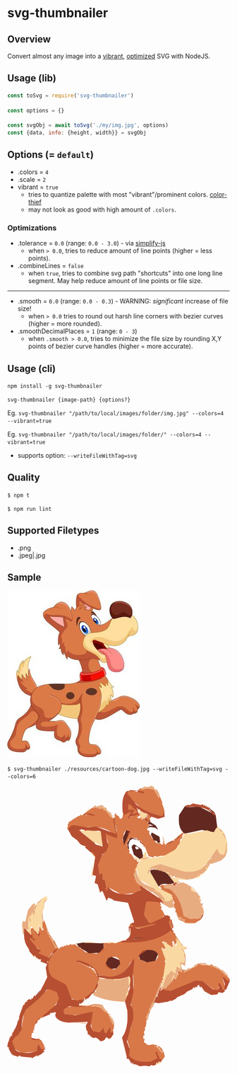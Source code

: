 # svg-thumbnailer

## Overview

Convert almost any image into a [vibrant](https://github.com/lokesh/color-thief/), [optimized](https://npm.im/svgo) SVG with NodeJS.

## Usage (lib)

```javascript
const toSvg = require('svg-thumbnailer')

const options = {}

const svgObj = await toSvg('./my/img.jpg', options)
const {data, info: {height, width}} = svgObj
```

## Options (= `default`)

- .colors = `4`
- .scale = `2`
- vibrant = `true`
  - tries to quantize palette with most "vibrant"/prominent colors. [color-thief](https://github.com/lokesh/color-thief/)
  - may not look as good with high amount of `.colors`.

### Optimizations

- .tolerance = `0.0` (range: `0.0 - 3.0`) - via [simplify-js](https://github.com/mourner/simplify-js)
  - when `> 0.0`, tries to reduce amount of line points  (higher = less points).
- .combineLines = `false`
  - when `true`, tries to combine svg path "shortcuts" into one long line segment. May help reduce amount of line points or file size.

----

- .smooth = `0.0` (range: `0.0 - 0.3`) - WARNING: _significant_ increase of file size!
  - when `> 0.0` tries to round out harsh line corners with bezier curves (higher = more rounded).
- .smoothDecimalPlaces = `1` (range: `0 - 3`)
  - when `.smooth > 0.0`, tries to minimize the file size by rounding X,Y points of bezier curve handles (higher = more accurate).

## Usage (cli)

`npm install -g svg-thumbnailer`

`svg-thumbnailer {image-path} {options?}`

Eg. `svg-thumbnailer "/path/to/local/images/folder/img.jpg" --colors=4 --vibrant=true`

Eg. `svg-thumbnailer "/path/to/local/images/folder/" --colors=4 --vibrant=true`

- supports option: `--writeFileWithTag=svg`

## Quality

`$ npm t`

`$ npm run lint`

## Supported Filetypes

- .png
- .jpeg|.jpg

## Sample

![cartoon dog](resources/cartoon-dog.jpg)

`$ svg-thumbnailer ./resources/cartoon-dog.jpg --writeFileWithTag=svg --colors=6`

![cartoon dog svg](resources/cartoon-dog.jpg.svg?sanitize=true)
